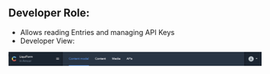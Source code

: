 ## Developer Role:
- Allows reading Entries and managing API Keys
 - Developer View:

![Developer View](./images/developerView.png)